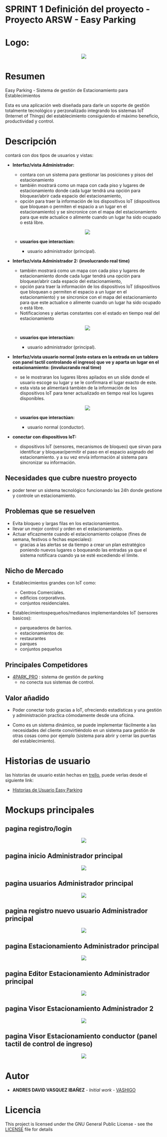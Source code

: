 # SPRINT 1 Definición del proyecto - Proyecto ARSW - Easy Parking 

# Logo:

<p align="center">
    <img  src="img/logo.png">
</p>

# Resumen

Easy Parking - Sistema de gestión de Estacionamiento para Establecimientos

Esta es una aplicación web diseñada para darle un soporte de gestión totalmente tecnológico y perzonalizado integrando los sistemas IoT (Internet of Things) del establecimiento consiguiendo el máximo beneficio, productividad y control.

# Descripción

contará con dos tipos de usuarios y vistas:

- **Interfaz/vista Administrador:**

    - contara con un sistema para gestionar las posiciones y pisos del estacionamiento
    - también mostrará como un mapa con cada piso y lugares de estacionamiento donde cada lugar tendrá una opción para bloquear/abrir cada espacio del estacionamiento, 
    - opción para traer la información de los dispositivos IoT (dispositivos que bloquean o permiten el espacio a un lugar en el estacionamiento) y se sincronice con el mapa del estacionamiento para que este actualice o alimente cuando un lugar ha sido ocupado o está libre.

    <p align="center">
        <img  src="img/PagEstacionamientoEditar.JPG">
    </p>

    - **usuarios que interactúan:**

        - usuario administrador (principal).

- **Interfaz/vista Administrador 2: (involucrando real time)**

    - también mostrará como un mapa con cada piso y lugares de estacionamiento donde cada lugar tendrá una opción para bloquear/abrir cada espacio del estacionamiento, 
    - opción para traer la información de los dispositivos IoT (dispositivos que bloquean o permiten el espacio a un lugar en el estacionamiento) y se sincronice con el mapa del estacionamiento para que este actualice o alimente cuando un lugar ha sido ocupado o está libre.
    - Notificaciones y alertas constantes con el estado en tiempo real del estacionamiento

    <p align="center">
        <img  src="img/PagAdmin2VisorRealTime.JPG">
    </p>

    - **usuarios que interactúan:**

        - usuario administrador (principal).

- **Interfaz/vista usuario normal (esto estara en la entrada en un tablero con panel tactil controlando el ingreso) que ve y aparta un lugar en el estacionamiento:  (involucrando real time)** 

    - se le mostraran los lugares libres apilados en un slide donde el usuario escoge su lugar y se le confirmara el lugar exacto de este.
    - esta vista se alimentará también de la información de los dispositivos IoT para tener actualizado en tiempo real los lugares disponibles.

    <p align="center">
        <img  src="img/PagConductor.JPG">
    </p>

    - **usuarios que interactúan:**

        - usuario normal (conductor).

- **conectar con dispositivos IoT:** 

    - dispositivos IoT (sensores, mecanismos de bloqueo) que sirvan para identificar y bloquear/permitir el paso en el espacio asignado del estacionamiento. y a su vez envía información al sistema para sincronizar su información.

## Necesidades que cubre nuestro proyecto

- poder tener un sistema tecnológico funcionando las 24h donde gestione y controle un estacionamiento.

## Problemas que se resuelven

- Evita bloqueo y largas filas en los estacionamientos.
- llevar un mejor control y orden en el estacionamiento.
- Actuar eficazmente cuando el estacionamiento colapse (fines de semana, festivos o fechas especiales):
    - gracias a las alertas se da tiempo a crear un plan estratégico poniendo nuevos lugares o boqueando las entradas ya que el sistema notificara cuando ya se esté excediendo el límite.

## Nicho de Mercado

- Establecimientos grandes con IoT como:
    - Centros Comerciales.
    - edificios corporativos.
    - conjuntos residenciales.
    
- Establecimientospequeños/medianos implementandoles IoT (sensores basicos):
    - parqueaderos de barrios.
    - estacionamientos de:
     - restaurantes
     - parques
     - conjuntos pequeños

## Principales Competidores

- [4PARK_PRO](https://imasdetres.com/sistema-control-accesos-gestion-parking/) : sistema de gestión de parking 
    - no conecta sus sistemas de control.

## Valor añadido

- Poder conectar todo gracias a IoT, ofreciendo estadísticas y una gestión y administración practica cómodamente desde una oficina.

- Como es un sistema dinámico, se puede implementar fácilmente a las necesidades del cliente convirtiéndolo en un sistema para gestión de otras cosas como por ejemplo (sistema para abrir y cerrar las puertas del establecimiento).


# Historias de usuario

las historias de usuario están hechas en [trello](https://trello.com/), puede verlas desde el siguiente link:

- [Historias de Usuario Easy Parking](https://trello.com/b/rBTDUsPz/historias-de-usuario-easyparking)

# Mockups principales

## pagina registro/login

<p align="center">
    <img  src="img/Mocregistro.JPG">
</p>

## pagina inicio Administrador principal

<p align="center">
    <img  src="img/PagInicio.JPG">
</p>

## pagina usuarios Administrador principal

<p align="center">
    <img  src="img/PagUsuarios1.JPG">
</p>

## pagina registro nuevo usuario Administrador principal

<p align="center">
    <img  src="img/PagUsuariosRegistro.JPG">
</p>

## pagina Estacionamiento Administrador principal

<p align="center">
    <img  src="img/PagEstacionamiento.JPG">
</p>

## pagina Editor Estacionamiento Administrador principal

<p align="center">
    <img  src="img/PagEstacionamientoEditar.JPG">
</p>

## pagina Visor Estacionamiento Administrador 2 

<p align="center">
    <img  src="img/PagAdmin2VisorRealTime.JPG">
</p>

## pagina Visor Estacionamiento conductor (panel tactil de control de ingreso)

<p align="center">
    <img  src="img/PagConductor.JPG">
</p>






# Autor

* **ANDRES DAVID VASQUEZ IBAÑEZ** - *Initial work* - [VASHIGO](https://github.com/vashigo)


# Licencia

This project is licensed under the GNU General Public License - see the [LICENSE](LICENSE) file for details
